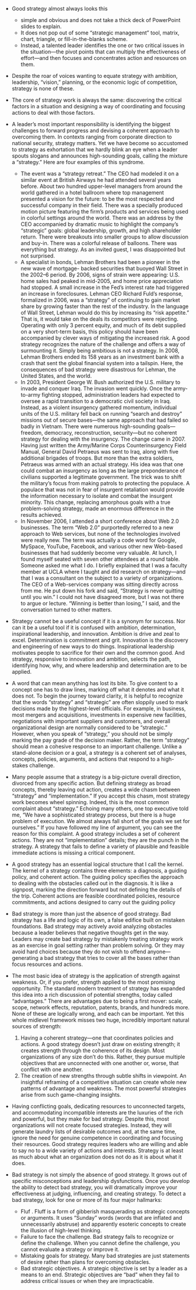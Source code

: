 - Good strategy almost always looks this
    - simple and obvious and does not take a thick deck of PowerPoint slides to explain. 
    - It does not pop out of some “strategic management” tool, matrix, chart, triangle, or fill-in-the-blanks scheme. 
    - Instead, a talented leader identifies the one or two critical issues in the situation—the pivot points that can
multiply the effectiveness of effort—and then focuses and concentrates action and resources on them.
- Despite the roar of voices wanting to equate strategy with ambition, leadership, “vision,” planning,
or the economic logic of competition, strategy is none of these. 
- The core of strategy work is always the same: discovering the critical factors in a situation and designing a way of coordinating and
focusing actions to deal with those factors.

- A leader’s most important responsibility is identifying the biggest challenges to forward progress
and devising a coherent approach to overcoming them. In contexts ranging from corporate direction to
national security, strategy matters. Yet we have become so accustomed to strategy as exhortation that
we hardly blink an eye when a leader spouts slogans and announces high-sounding goals, calling the
mixture a “strategy.” Here are four examples of this syndrome.
    -  The event was a “strategy retreat.” The CEO had modeled it on a similar event at British
Airways he had attended several years before. About two hundred upper-level managers from
around the world gathered in a hotel ballroom where top management presented a vision for
the future: to be the most respected and successful company in their field. There was a
specially produced motion picture featuring the firm’s products and services being used in
colorful settings around the world. There was an address by the CEO accompanied by dramatic music to highlight the company’s “strategic” goals: global leadership, growth, and
high shareholder return. There were breakouts into smaller groups to allow discussion and
buy-in. There was a colorful release of balloons. There was everything but strategy. As an
invited guest, I was disappointed but not surprised.
    - A specialist in bonds, Lehman Brothers had been a pioneer in the new wave of mortgage-
backed securities that buoyed Wall Street in the 2002–6 period. By 2006, signs of strain were
appearing: U.S. home sales had peaked in mid-2005, and home price appreciation had
stopped. A small increase in the Fed’s interest rate had triggered an increase in foreclosures.
Lehman CEO Richard Fuld’s response, formalized in 2006, was a “strategy” of continuing to
gain market share by growing faster than the rest of the industry. In the language of Wall Street,
Lehman would do this by increasing its “risk appetite.” That is, it would take on the deals its
competitors were rejecting. Operating with only 3 percent equity, and much of its debt
supplied on a very short-term basis, this policy should have been accompanied by clever
ways of mitigating the increased risk. A good strategy recognizes the nature of the challenge
and offers a way of surmounting it. Simply being ambitious is not a strategy. In 2008, Lehman
Brothers ended its 158 years as an investment bank with a crash that sent the global financial
system into a tailspin. Here, the consequences of bad strategy were disastrous for Lehman, the
United States, and the world.
    - In 2003, President George W. Bush authorized the U.S. military to invade and conquer Iraq.
The invasion went quickly. Once the army-to-army fighting stopped, administration leaders
had expected to oversee a rapid transition to a democratic civil society in Iraq. Instead, as a
violent insurgency gathered momentum, individual units of the U.S. military fell back on
running “search and destroy” missions out of secure bases—the same approach that had failed
so badly in Vietnam. There were numerous high-sounding goals—freedom, democracy,
reconstruction, security—but no coherent strategy for dealing with the insurgency.
The change came in 2007. Having just written the Army/Marine Corps Counterinsurgency
Field Manual, General David Petraeus was sent to Iraq, along with five additional brigades of
troops. But more than the extra soldiers, Petraeus was armed with an actual strategy. His idea
was that one could combat an insurgency as long as the large preponderance of civilians
supported a legitimate government. The trick was to shift the military’s focus from making
patrols to protecting the populace. A populace that was not in fear of insurgent retaliation would
provide the information necessary to isolate and combat the insurgent minority. This change,
replacing amorphous goals with a true problem-solving strategy, made an enormous difference in
the results achieved.
    -  In November 2006, I attended a short conference about Web 2.0 businesses. The term “Web
2.0” purportedly referred to a new approach to Web services, but none of the technologies
involved were really new. The term was actually a code word for Google, MySpace,
YouTube, Facebook, and various other new Web-based businesses that had suddenly become
very valuable. At lunch, I found myself seated with seven other attendees at a round table.
Someone asked me what I do. I briefly explained that I was a faculty member at UCLA where
I taught and did research on strategy—and that I was a consultant on the subject to a variety of
organizations. The CEO of a Web-services company was sitting directly across from me. He put down his
fork and said, “Strategy is never quitting until you win.” I could not have disagreed more, but I
was not there to argue or lecture. “Winning is better than losing,” I said, and the conversation
turned to other matters.

- Strategy cannot be a useful concept if it is a synonym for
success. Nor can it be a useful tool if it is confused with ambition, determination, inspirational
leadership, and innovation. Ambition is drive and zeal to excel. Determination is commitment and
grit. Innovation is the discovery and engineering of new ways to do things. Inspirational leadership
motivates people to sacrifice for their own and the common good.
 And strategy, responsive to
innovation and ambition, selects the path, identifying how, why, and where leadership and
determination are to be applied.
- A word that can mean anything has lost its bite. To give content to a concept one has to draw lines,
marking off what it denotes and what it does not. To begin the journey toward clarity, it is helpful to recognize that the words “strategy” and “strategic” are often sloppily used to mark decisions made by
the highest-level officials. For example, in business, most mergers and acquisitions, investments in
expensive new facilities, negotiations with important suppliers and customers, and overall
organizational design are normally considered to be “strategic.” However, when you speak of
“strategy,” you should not be simply marking the pay grade of the decision maker. Rather, the term
“strategy” should mean a cohesive response to an important challenge. Unlike a stand-alone decision
or a goal, a strategy is a coherent set of analyses, concepts, policies, arguments, and actions that
respond to a high-stakes challenge.
- Many people assume that a strategy is a big-picture overall direction, divorced from any specific
action. But defining strategy as broad concepts, thereby leaving out action, creates a wide chasm
between “strategy” and “implementation.” If you accept this chasm, most strategy work becomes
wheel spinning. Indeed, this is the most common complaint about “strategy.” Echoing many others,
one top executive told me, “We have a sophisticated strategy process, but there is a huge problem of
execution. We almost always fall short of the goals we set for ourselves.” If you have followed my
line of argument, you can see the reason for this complaint. A good strategy includes a set of coherent
actions. They are not “implementation” details; they are the punch in the strategy. A strategy that fails
to define a variety of plausible and feasible immediate actions is missing a critical component.


- A good strategy has an essential logical structure that I call the kernel. The kernel of a strategy
contains three elements: a diagnosis, a guiding policy, and coherent action. The guiding policy
specifies the approach to dealing with the obstacles called out in the diagnosis. It is like a signpost,
marking the direction forward but not defining the details of the trip. Coherent actions are feasible
coordinated policies, resource commitments, and actions designed to carry out the guiding policy
- Bad strategy is more than just the absence of good strategy. Bad strategy has a life and logic of its own, a false edifice built on mistaken foundations. Bad strategy may actively avoid analyzing
obstacles because a leader believes that negative thoughts get in the way. Leaders may create bad
strategy by mistakenly treating strategy work as an exercise in goal setting rather than problem
solving. Or they may avoid hard choices because they do not wish to offend anyone—generating a
bad strategy that tries to cover all the bases rather than focus resources and actions.

- The most basic idea of strategy is the application of strength against weakness. Or, if you prefer,
strength applied to the most promising opportunity. The standard modern treatment of strategy has
expanded this idea into a rich discussion of potential strengths, today called “advantages.” There are
advantages due to being a first mover: scale, scope, network effects, reputation, patents, brands, and
hundreds more. None of these are logically wrong, and each can be important. Yet this whole
midlevel framework misses two huge, incredibly important natural sources of strength:
    1. Having a coherent strategy—one that coordinates policies and actions. A good strategy
doesn’t just draw on existing strength; it creates strength through the coherence of its design.
Most organizations of any size don’t do this. Rather, they pursue multiple objectives that are
unconnected with one another or, worse, that conflict with one another.
    2. The creation of new strengths through subtle shifts in viewpoint. An insightful reframing of a
competitive situation can create whole new patterns of advantage and weakness. The most
powerful strategies arise from such game-changing insights.

- Having conflicting goals, dedicating resources to unconnected targets, and accommodating
incompatible interests are the luxuries of the rich and powerful, but they make for bad strategy.
Despite this, most organizations will not create focused strategies. Instead, they will generate laundry
lists of desirable outcomes and, at the same time, ignore the need for genuine competence in
coordinating and focusing their resources. Good strategy requires leaders who are willing and able to
say no to a wide variety of actions and interests. Strategy is at least as much about what an
organization does not do as it is about what it does.

- Bad strategy is not simply the absence of good strategy. It grows out of specific misconceptions
and leadership dysfunctions. Once you develop the ability to detect bad strategy, you will
dramatically improve your effectiveness at judging, influencing, and creating strategy. To detect a bad
strategy, look for one or more of its four major hallmarks:
    - Fluf . Fluff is a form of gibberish masquerading as strategic concepts or arguments. It uses
“Sunday” words (words that are inflated and unnecessarily abstruse) and apparently esoteric
concepts to create the illusion of high-level thinking.
    - Failure to face the challenge. Bad strategy fails to recognize or define the challenge. When
you cannot define the challenge, you cannot evaluate a strategy or improve it.
    - Mistaking goals for strategy. Many bad strategies are just statements of desire rather than
plans for overcoming obstacles.
    - Bad strategic objectives. A strategic objective is set by a leader as a means to an end.
Strategic objectives are “bad” when they fail to address critical issues or when they are
impracticable.
